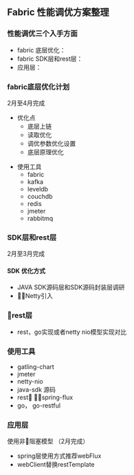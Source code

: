 <head> 
    <script defer src="https://use.fontawesome.com/releases/v5.0.13/js/all.js"></script> 
    <script defer src="https://use.fontawesome.com/releases/v5.0.13/js/v4-shims.js"></script> 
</head> 
<link rel="stylesheet" href="https://use.fontawesome.com/releases/v5.0.13/css/all.css">

## Fabric 性能调优方案整理


### 性能调优三个入手方面

* fabric 底层优化： <i class="fas fa-star"></i><i class="fas fa-star"></i><i class="fas fa-star"></i><i class="fas fa-star"></i><i class="fas fa-star"></i>
* fabric SDK层和rest层：<i class="fas fa-star"></i><i class="fas fa-star"></i><i class="fas fa-star"></i><i class="fas fa-star"></i>
* 应用层： <i class="fas fa-star"></i><i class="fas fa-star"></i><i class="fas fa-star"></i>


###  fabric底层优化计划

 2月至4月完成

* 优化点
  * 底层上链
  * 读取优化
  * 调优参数优化设置
  * 底层原理优化

<p />


* 使用工具
  * fabric
  * kafka
  * leveldb
  * couchdb
  * redis
  * jmeter
  * rabbitmq


### SDK层和rest层

2月至3月完成

#### SDK 优化方式
* JAVA SDK源码层和SDK源码封装层调研
* Netty引入

### rest层

* rest，go实现或者netty nio模型实现对比

### 使用工具

* gatling-chart
* jmeter
* netty-nio
* java-sdk 源码
* rest ，spring-flux
* go， go-restful

### 应用层

使用非阻塞模型 （2月完成）
* spring层使用方式推荐webFlux 
* webClient替换restTemplate







